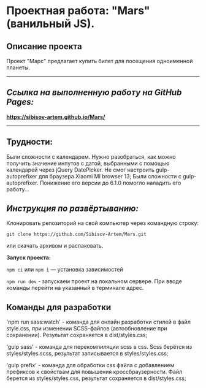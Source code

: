 # **Проектная работа: "Mars" (ванильный JS).**

## Описание проекта

Проект "Марс" предлагает купить билет для посещения одноименной планеты.

---

## ***Ссылка на выполненную работу на GitHub Pages:***
**https://sibisov-artem.github.io/Mars/**

---

## Трудности:

Были сложности с календарем. Нужно разобраться, как можно получить значение инпутов с датой, выбранными с помощью календарей через jQuery DatePicker.
Не смог настроить gulp-autoprefixer для браузера Xiaomi MI browser 13;
Были сложности с gulp-autoprefixer. Понижение его версии до 6.1.0 помогло наладить его работу...

## ***Инструкция по развёртыванию:***

Клонировать репозиторий на свой компьютер через командную строку:
```
git clone https://github.com/Sibisov-Artem/Mars.git
```
или скачать архивом и распаковать.

**Запуск проекта:**

`npm ci` или `npm i` — установка зависимостей

`npm run dev` - запускаем проект на локальном сервере. При вводе команды перейти на указанный в терминале адрес.

## Команды для разработки

'npm run sass:watch' - команда для онлайн разработки стилей в файл style.css, при изменении SCSS-файлов (автообновление при сохранении).
Результат сохраняется в dist/styles.css;

'gulp sass' - команда для перекомпиляции scss в css. 
Scss берётся из styles/styles.scss, результат записывается в styles/styles.css;

'gulp prefix' - команда для обработки css файла с добавлением префиксов к свойствам для повышения кроссбраузерности. 
Файл берется из styles/styles.css, результат сохраняется в dist/styles.css;